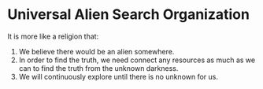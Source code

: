 # Universal Alien Search Organization

It is more like a religion that:

1. We believe there would be an alien somewhere.
2. In order to find the truth, we need connect any resources as much as we can to find the truth from the unknown darkness.
3. We will continuously explore until there is no unknown for us.